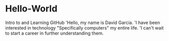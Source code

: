 # Hello-World
Intro to and Learning GitHub
'Hello, my name is David Garcia.
'I have been interested in technology "Specifically computers" my entire life.
'I can't wait to start a career in further understanding them. 
